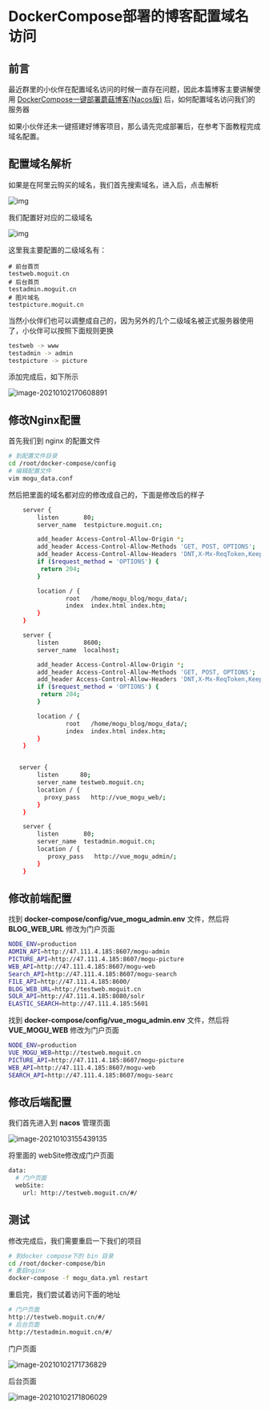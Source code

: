 # DockerCompose部署的博客配置域名访问

## 前言

最近群里的小伙伴在配置域名访问的时候一直存在问题，因此本篇博客主要讲解使用 [DockerCompose一键部署蘑菇博客(Nacos版)](http://www.moguit.cn/#/info?blogOid=565) 后，如何配置域名访问我们的服务器

如果小伙伴还未一键搭建好博客项目，那么请先完成部署后，在参考下面教程完成域名配置。

## 配置域名解析

如果是在阿里云购买的域名，我们首先搜索域名，进入后，点击解析

![img](images/1578025441424.png)

我们配置好对应的二级域名

![img](images/1578025464834.png)

这里我主要配置的二级域名有：

```
# 前台首页
testweb.moguit.cn
# 后台首页
testadmin.moguit.cn
# 图片域名
testpicture.moguit.cn
```

当然小伙伴们也可以调整成自己的，因为另外的几个二级域名被正式服务器使用了，小伙伴可以按照下面规则更换

```bash
testweb -> www
testadmin -> admin
testpicture -> picture
```

添加完成后，如下所示

![image-20210102170608891](images/image-20210102170608891.png)

## 修改Nginx配置

首先我们到 nginx 的配置文件

```bash
# 到配置文件目录
cd /root/docker-compose/config
# 编辑配置文件
vim mogu_data.conf
```

然后把里面的域名都对应的修改成自己的，下面是修改后的样子

```bash
    server {
        listen       80;
        server_name  testpicture.moguit.cn;

        add_header Access-Control-Allow-Origin *;
        add_header Access-Control-Allow-Methods 'GET, POST, OPTIONS';
        add_header Access-Control-Allow-Headers 'DNT,X-Mx-ReqToken,Keep-Alive,User-Agent,X-Requested-With,If-Modified-Since,Cache-Control,Content-Type,Authorization,lang,access-token';
        if ($request_method = 'OPTIONS') {
         return 204;
        }

        location / {
                root   /home/mogu_blog/mogu_data/;
                index  index.html index.htm;
        }
    }

    server {
        listen       8600;
        server_name  localhost;

        add_header Access-Control-Allow-Origin *;
        add_header Access-Control-Allow-Methods 'GET, POST, OPTIONS';
        add_header Access-Control-Allow-Headers 'DNT,X-Mx-ReqToken,Keep-Alive,User-Agent,X-Requested-With,If-Modified-Since,Cache-Control,Content-Type,Authorization,lang,access-token';
        if ($request_method = 'OPTIONS') {
         return 204;
        }

        location / {
                root   /home/mogu_blog/mogu_data/;
                index  index.html index.htm;
        }
    }


   server {
        listen      80;
        server_name testweb.moguit.cn;
        location / {
          proxy_pass   http://vue_mogu_web/;
        }
    }

    server {
        listen       80;
        server_name  testadmin.moguit.cn;
        location / {
           proxy_pass   http://vue_mogu_admin/;
        }
    }
```

## 修改前端配置

找到 **docker-compose/config/vue_mogu_admin.env** 文件，然后将 **BLOG_WEB_URL** 修改为门户页面

```BASH
NODE_ENV=production
ADMIN_API=http://47.111.4.185:8607/mogu-admin
PICTURE_API=http://47.111.4.185:8607/mogu-picture
WEB_API=http://47.111.4.185:8607/mogu-web
Search_API=http://47.111.4.185:8607/mogu-search
FILE_API=http://47.111.4.185:8600/
BLOG_WEB_URL=http://testweb.moguit.cn
SOLR_API=http://47.111.4.185:8080/solr
ELASTIC_SEARCH=http://47.111.4.185:5601
```

找到 **docker-compose/config/vue_mogu_admin.env** 文件，然后将 **VUE_MOGU_WEB** 修改为门户页面

```bash
NODE_ENV=production
VUE_MOGU_WEB=http://testweb.moguit.cn
PICTURE_API=http://47.111.4.185:8607/mogu-picture
WEB_API=http://47.111.4.185:8607/mogu-web
SEARCH_API=http://47.111.4.185:8607/mogu-searc
```

##  修改后端配置

我们首先进入到 **nacos** 管理页面

![image-20210103155439135](images/image-20210103155439135.png)

将里面的 webSite修改成门户页面

```bash
data:
  # 门户页面
  webSite:
    url: http://testweb.moguit.cn/#/
```

## 测试

修改完成后，我们需要重启一下我们的项目

```bash
# 到docker compose下的 bin 目录
cd /root/docker-compose/bin
# 重启nginx
docker-compose -f mogu_data.yml restart
```

重启完，我们尝试着访问下面的地址

```bash
# 门户页面
http://testweb.moguit.cn/#/
# 后台页面
http://testadmin.moguit.cn/#/
```

门户页面

![image-20210102171736829](images/image-20210102171736829.png)

后台页面

![image-20210102171806029](images/image-20210102171806029.png)